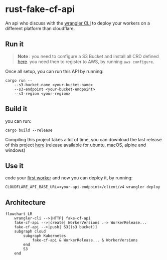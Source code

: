 # rust-fake-cf-api

An api who discuss with the [wrangler CLI](https://github.com/cloudflare/workers-sdk) to deploy your workers on a
different platform than cloudflare.

## Run it

> **Note** : you need to configure a S3 Bucket and install all CRD
> defined [here](https://github.com/clementreiffers/CfKubernetesArch).
> you need then to register to AWS, by running `aws configure`.

Once all setup, you can run this API by running:

```terminal
cargo run -- 
    --s3-bucket-name <your-bucket-name> 
    --s3-endpoint <your-bucket-endpoint>
    --s3-region <your-region>
```

## Build it

you can run:

```terminal
cargo build --release
```

Compiling this project takes a lot of time, you can download the last release of this project
[here](https://github.com/clementreiffers/rust-fake-cf-api/releases) (release available for ubuntu, macOS, alpine and
windows)

## Use it

code your [first worker](https://developers.cloudflare.com/workers/examples/) and now you can deploy it, by running:

```terminal
CLOUDFLARE_API_BASE_URL=<your-api-endpoint>/client/v4 wrangler deploy
```

## Architecture

```mermaid
flowchart LR
    wrangler-cli -->|HTTP| fake-cf-api
    fake-cf-api -->|create| WorkerVersions .-> WorkerRelease...
    fake-cf-api -->|push| S3[(s3 bucket)]
    subgraph cloud
        subgraph Kubernetes
            fake-cf-api & WorkerRelease... & WorkerVersions
        end
        S3
    end
```
